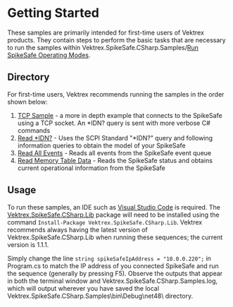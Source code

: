 # Getting Started

These samples are primarily intended for first-time users of Vektrex products. They contain steps to perform the basic tasks that are necessary to run the samples within Vektrex.SpikeSafe.CSharp.Samples/[Run SpikeSafe Operating Modes](../RunSpikeSafeOperatingModes).

## Directory
For first-time users, Vektrex recommends running the samples in the order shown below:

1. [TCP Sample](TcpSocketSample) - a more in depth example that connects to the SpikeSafe using a TCP socket. An *IDN? query is sent with more verbose C# commands
2. [Read *IDN?](ReadIdn) - Uses the SCPI Standard "*IDN?" query and following information queries to obtain the model of your SpikeSafe
3. [Read All Events](ReadAllEvents) - Reads all events from the SpikeSafe event queue 
4. [Read Memory Table Data](ReadMemoryTableData) - Reads the SpikeSafe status and obtains current operational information from the SpikeSafe

## Usage
To run these samples, an IDE such as [Visual Studio Code](https://code.visualstudio.com/) is required. The [Vektrex.SpikeSafe.CSharp.Lib](https://www.nuget.org/packages/Vektrex.SpikeSafe.CSharp.Lib/) package will need to be installed using the command `Install-Package Vektrex.SpikeSafe.CSharp.Lib`. Vektrex recommends always having the latest version of Vektrex.SpikeSafe.CSharp.Lib when running these sequences; the current version is 1.1.1.

Simply change the line `string spikeSafeIpAddress = "10.0.0.220";` in Program.cs to match the IP address of you connected SpikeSafe and run the sequence (generally by pressing F5). Observe the outputs that appear in both the terminal window and Vektrex.SpikeSafe.CSharp.Samples.log, which will output wherever you have saved the local Vektrex.SpikeSafe.CSharp.Samples\bin\Debug\net48\ directory.